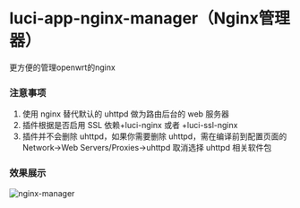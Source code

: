 
# luci-app-nginx-manager（Nginx管理器）

更方便的管理openwrt的nginx

### 注意事项
1. 使用 nginx 替代默认的 uhttpd 做为路由后台的 web 服务器
2. 插件根据是否启用 SSL 依赖+luci-nginx 或者 +luci-ssl-nginx
3. 插件并不会删除 uhttpd，如果你需要删除 uhttpd，需在编译前到配置页面的 Network->Web Servers/Proxies->uhttpd 取消选择 uhttpd 相关软件包

### 效果展示
![nginx-manager][1]

  [1]: https://raw.githubusercontent.com/sundaqiang/openwrt-packages/master/img/nginx-manager.png
